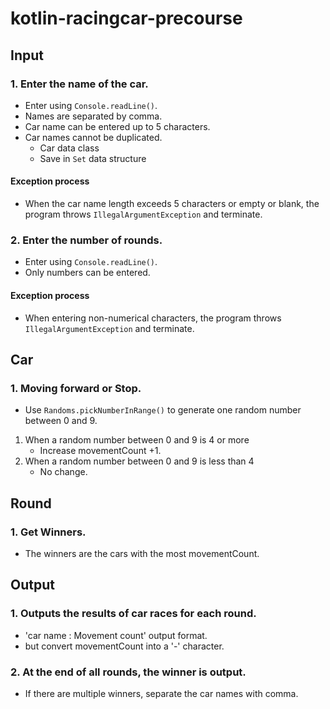 # kotlin-racingcar-precourse

## Input

### 1. Enter the name of the car.

- Enter using `Console.readLine()`.
- Names are separated by comma.
- Car name can be entered up to 5 characters.
- Car names cannot be duplicated.
    - Car data class
    - Save in `Set` data structure

#### Exception process

- When the car name length exceeds 5 characters or empty or blank, the program
  throws `IllegalArgumentException` and terminate.

### 2. Enter the number of rounds.

- Enter using `Console.readLine()`.
- Only numbers can be entered.

#### Exception process

- When entering non-numerical characters, the program throws `IllegalArgumentException` and
  terminate.

## Car

### 1. Moving forward or Stop.

- Use `Randoms.pickNumberInRange()` to generate one random number between 0 and 9.

1. When a random number between 0 and 9 is 4 or more
    - Increase movementCount +1.
2. When a random number between 0 and 9 is less than 4
    - No change.

## Round

### 1. Get Winners.

- The winners are the cars with the most movementCount.

## Output

### 1. Outputs the results of car races for each round.

- 'car name : Movement count' output format.
- but convert movementCount into a '-' character.

### 2. At the end of all rounds, the winner is output.

- If there are multiple winners, separate the car names with comma.
